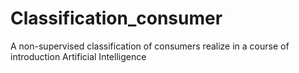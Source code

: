 # Classification_consumer

A non-supervised classification of consumers realize in a course of introduction Artificial Intelligence 
